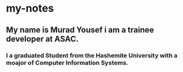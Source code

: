 # my-notes

## My name is Murad Yousef i am a trainee developer at ASAC.

### I a graduated Student from the Hashemite University with a moajor of Computer Information Systems.
